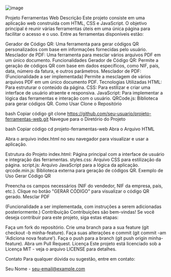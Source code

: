 ![image](https://github.com/user-attachments/assets/26889f27-21b8-4d61-a7c3-02075c091e12)





Projeto Ferramentas Web
Descrição
Este projeto consiste em uma aplicação web construída com HTML, CSS e JavaScript. O objetivo principal é reunir várias ferramentas úteis em uma única página para facilitar o acesso e o uso. Entre as ferramentas disponíveis estão:

Gerador de Código QR: Uma ferramenta para gerar códigos QR personalizados com base em informações fornecidas pelo usuário.
Mesclador de PDF: Uma ferramenta para mesclar vários arquivos PDF em um único documento.
Funcionalidades
Gerador de Código QR: Permite a geração de códigos QR com base em dados específicos, como NIF, país, data, número da fatura, e outros parâmetros.
Mesclador de PDF: (Funcionalidade a ser implementada) Permite a mesclagem de vários arquivos PDF em um único documento PDF.
Tecnologias Utilizadas
HTML: Para estruturar o conteúdo da página.
CSS: Para estilizar e criar uma interface de usuário atraente e responsiva.
JavaScript: Para implementar a lógica das ferramentas e interação com o usuário.
QRCode.js: Biblioteca para gerar códigos QR.
Como Usar
Clone o Repositório

bash
Copiar código
git clone https://github.com/seu-usuario/projeto-ferramentas-web.git
Navegue para o Diretório do Projeto

bash
Copiar código
cd projeto-ferramentas-web
Abra o Arquivo HTML

Abra o arquivo index.html no seu navegador para visualizar e usar a aplicação.

Estrutura do Projeto
index.html: Página principal com a interface de usuário e integração das ferramentas.
styles.css: Arquivo CSS para estilização da página.
script.js: Arquivo JavaScript para a lógica da aplicação.
qrcode.min.js: Biblioteca externa para geração de códigos QR.
Exemplo de Uso
Gerar Código QR

Preencha os campos necessários (NIF do vendedor, NIF da empresa, país, etc.).
Clique no botão "GERAR CÓDIGO" para visualizar o código QR gerado.
Mesclar PDF

(Funcionalidade a ser implementada, com instruções a serem adicionadas posteriormente.)
Contribuição
Contribuições são bem-vindas! Se você deseja contribuir para este projeto, siga estas etapas:

Faça um fork do repositório.
Crie uma branch para a sua feature (git checkout -b minha-feature).
Faça suas alterações e commit (git commit -am 'Adiciona nova feature').
Faça o push para a branch (git push origin minha-feature).
Abra um Pull Request.
Licença
Este projeto está licenciado sob a Licença MIT - veja o arquivo LICENSE para detalhes.

Contato
Para qualquer dúvida ou sugestão, entre em contato:

Seu Nome - seu-email@example.com
